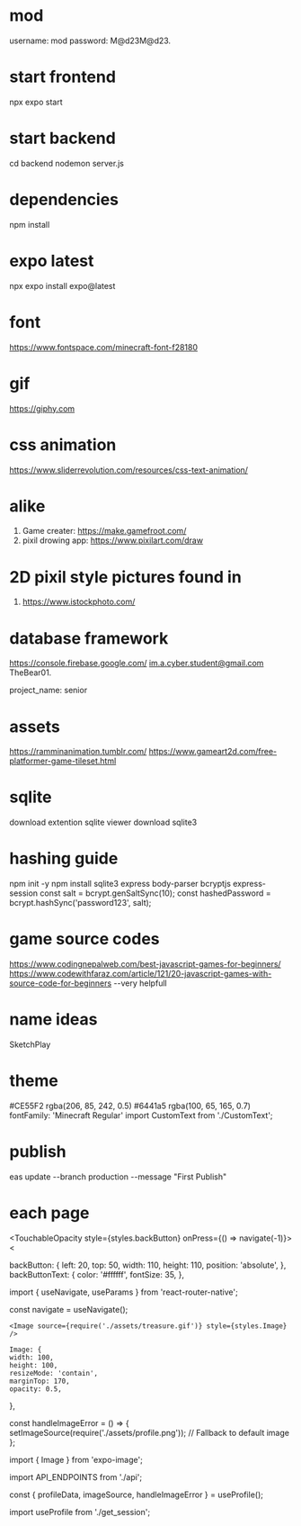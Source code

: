 # mod 
username: mod
password: M@d23M@d23.

# start frontend
npx expo start

# start backend
cd backend
nodemon server.js

# dependencies
npm install

# expo latest 
npx expo install expo@latest

# font
https://www.fontspace.com/minecraft-font-f28180

# gif
https://giphy.com

# css animation 
https://www.sliderrevolution.com/resources/css-text-animation/

# alike
1. Game creater: https://make.gamefroot.com/
2. pixil drowing app: https://www.pixilart.com/draw

# 2D pixil style pictures found in 
1. https://www.istockphoto.com/

# database framework
https://console.firebase.google.com/
im.a.cyber.student@gmail.com
TheBear01.

project_name: senior

# assets
https://ramminanimation.tumblr.com/
https://www.gameart2d.com/free-platformer-game-tileset.html

# sqlite
download extention sqlite viewer
download sqlite3

# hashing guide 
npm init -y
npm install sqlite3 express body-parser bcryptjs express-session
const salt = bcrypt.genSaltSync(10);
const hashedPassword = bcrypt.hashSync('password123', salt);

# game source codes
https://www.codingnepalweb.com/best-javascript-games-for-beginners/
https://www.codewithfaraz.com/article/121/20-javascript-games-with-source-code-for-beginners --very helpfull 

# name ideas
SketchPlay

# theme
#CE55F2
rgba(206, 85, 242, 0.5)
#6441a5
rgba(100, 65, 165, 0.7)
fontFamily: 'Minecraft Regular'
import CustomText from './CustomText';

# publish 

eas update --branch production --message "First Publish"

# each page

<TouchableOpacity style={styles.backButton} onPress={() => navigate(-1)}>
        <CustomText style={styles.backButtonText}>&lt;</CustomText>
</TouchableOpacity>


  backButton: {
    left: 20,
    top: 50,
    width: 110,
    height: 110,
    position: 'absolute',
  },
  backButtonText: {
        color: '#ffffff',
        fontSize: 35,
  },


import { useNavigate, useParams } from 'react-router-native';

const navigate = useNavigate();


    <Image source={require('./assets/treasure.gif')} style={styles.Image} />

    Image: {
    width: 100, 
    height: 100, 
    resizeMode: 'contain',
    marginTop: 170,
    opacity: 0.5, 
},


const handleImageError = () => {
    setImageSource(require('./assets/profile.png')); // Fallback to default image
};

import { Image } from 'expo-image';

import API_ENDPOINTS from './api';

const { profileData, imageSource, handleImageError } = useProfile();

import useProfile from './get_session';

